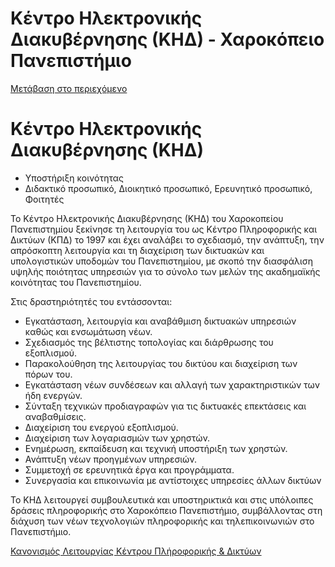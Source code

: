 Κέντρο Ηλεκτρονικής Διακυβέρνησης (ΚΗΔ) - Χαροκόπειο Πανεπιστήμιο
===============

[Μετάβαση στο περιεχόμενο](https://www.hua.gr/portal/noc#content "Μετάβαση στο περιεχόμενο")

Κέντρο Ηλεκτρονικής Διακυβέρνησης (ΚΗΔ)
=======================================

*   Υποστήριξη κοινότητας
*   Διδακτικό προσωπικό, Διοικητικό προσωπικό, Ερευνητικό προσωπικό, Φοιτητές

Το Κέντρο Ηλεκτρονικής Διακυβέρνησης (ΚΗΔ) του Χαροκοπείου Πανεπιστημίου ξεκίνησε τη λειτουργία του ως Κέντρο Πληροφορικής και Δικτύων (ΚΠΔ) το 1997 και έχει αναλάβει το σχεδιασμό, την ανάπτυξη, την απρόσκοπτη λειτουργία και τη διαχείριση των δικτυακών και υπολογιστικών υποδομών του Πανεπιστημίου, με σκοπό την διασφάλιση υψηλής ποιότητας υπηρεσιών για το σύνολο των μελών της ακαδημαϊκής κοινότητας του Πανεπιστημίου.

  
Στις δραστηριότητές του εντάσσονται:

  
  

*   Εγκατάσταση, λειτουργία και αναβάθμιση δικτυακών υπηρεσιών καθώς και ενσωμάτωση νέων.
*   Σχεδιασμός της βέλτιστης τοπολογίας και διάρθρωσης του εξοπλισμού.
*   Παρακολούθηση της λειτουργίας του δικτύου και διαχείριση των πόρων του.
*   Εγκατάσταση νέων συνδέσεων και αλλαγή των χαρακτηριστικών των ήδη ενεργών.
*   Σύνταξη τεχνικών προδιαγραφών για τις δικτυακές επεκτάσεις και αναβαθμίσεις.
*   Διαχείριση του ενεργού εξοπλισμού.
*   Διαχείριση των λογαριασμών των χρηστών.
*   Ενημέρωση, εκπαίδευση και τεχνική υποστήριξη των χρηστών.
*   Ανάπτυξη νέων προηγμένων υπηρεσιών.
*   Συμμετοχή σε ερευνητικά έργα και προγράμματα.
*   Συνεργασία και επικοινωνία με αντίστοιχες υπηρεσίες άλλων δικτύων

  
Το ΚΗΔ λειτουργεί συμβουλευτικά και υποστηρικτικά και στις υπόλοιπες δράσεις πληροφορικής στο Χαροκόπειο Πανεπιστήμιο, συμβάλλοντας στη διάχυση των νέων τεχνολογιών πληροφορικής και τηλεπικοινωνιών στο Πανεπιστήμιο.

  
[Κανονισμός Λειτουργίας Κέντρου Πλήροφορικής & Δικτύων](https://www.hua.gr/files/NOC/%CE%9A%CE%B1%CE%BD%CE%BF%CE%BD%CE%B9%CF%83%CE%BC%CF%8C%CF%82_%CE%9B%CE%B5%CE%B9%CF%84%CE%BF%CF%85%CF%81%CE%B3%CE%AF%CE%B1%CF%82.pdf)[](https://www.hua.gr/files/2018/KPD-Pistopoiisi/entypo1_paradeigma.doc)
